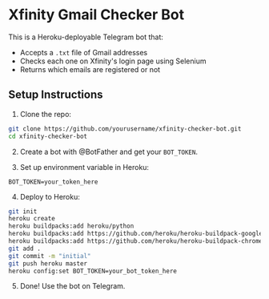 
# Xfinity Gmail Checker Bot

This is a Heroku-deployable Telegram bot that:
- Accepts a `.txt` file of Gmail addresses
- Checks each one on Xfinity's login page using Selenium
- Returns which emails are registered or not

## Setup Instructions

1. Clone the repo:
```bash
git clone https://github.com/yourusername/xfinity-checker-bot.git
cd xfinity-checker-bot
```

2. Create a bot with @BotFather and get your `BOT_TOKEN`.

3. Set up environment variable in Heroku:
```
BOT_TOKEN=your_token_here
```

4. Deploy to Heroku:
```bash
git init
heroku create
heroku buildpacks:add heroku/python
heroku buildpacks:add https://github.com/heroku/heroku-buildpack-google-chrome
heroku buildpacks:add https://github.com/heroku/heroku-buildpack-chromedriver
git add .
git commit -m "initial"
git push heroku master
heroku config:set BOT_TOKEN=your_bot_token_here
```

5. Done! Use the bot on Telegram.
